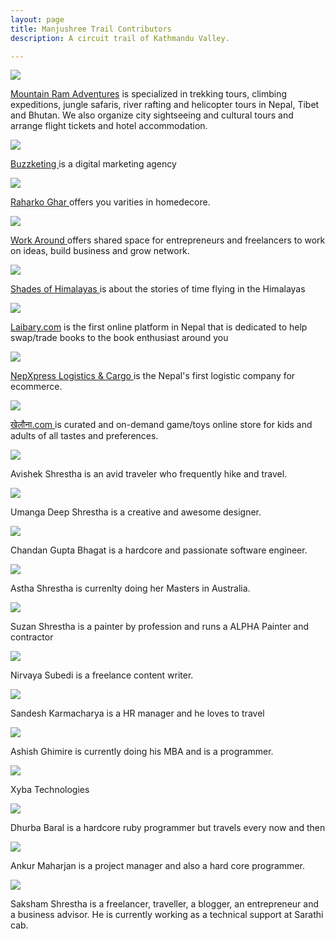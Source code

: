 ```yaml
---
layout: page
title: Manjushree Trail Contributors
description: A circuit trail of Kathmandu Valley.

---
```

<div class="album py-5 bg-light">
	<div class="container">
		<div class="row">
            <div class="col-md-4">
            	<div class="card mb-4 box-shadow">
	                <img class="card-img-top" src="/assets/images/mra.jpg">
	                <div class="card-body">
	                  <p class="card-text"><a href="https://www.facebook.com/MountainRamAdventures/"> Mountain Ram Adventures</a> is specialized in trekking tours, climbing expeditions, jungle safaris, river rafting and helicopter tours in Nepal, Tibet and Bhutan. We also organize city sightseeing and cultural tours and arrange flight tickets and hotel accommodation.</p>
	                </div>
              	</div>
            </div>
            <div class="col-md-4">
            	<div class="card mb-4 box-shadow">
	                <img class="card-img-top" src="/assets/images/buzzketing.png">
	                <div class="card-body">
	                  <p class="card-text"><a href="https://www.facebook.com/Buzzketingnetworks/"> Buzzketing </a> is a digital marketing agency</p>
	                </div>
              	</div>
            </div>
            <div class="col-md-4">
            	<div class="card mb-4 box-shadow">
	                <img class="card-img-top" src="/assets/images/raharko.png">
	                <div class="card-body">
	                  <p class="card-text"><a href="https://www.facebook.com/raharkoghar/"> Raharko Ghar </a> offers you varities in homedecore. </p>
	                </div>
              	</div>
            </div>
            <div class="col-md-4">
            	<div class="card mb-4 box-shadow">
	                <img class="card-img-top" src="/assets/images/workaround.jpg">
	                <div class="card-body">
	                  <p class="card-text"><a href="https://www.facebook.com/workaroundnepal/"> Work Around </a>offers shared space for entrepreneurs and freelancers to work on ideas, build business and grow network.</p>
	                </div>
              	</div>
            </div>
            <div class="col-md-4">
            	<div class="card mb-4 box-shadow">
	                <img class="card-img-top" src="/assets/images/soh.jpg">
	                <div class="card-body">
	                  <p class="card-text"><a href="https://www.facebook.com/shadesofhimalayas/"> Shades of Himalayas </a> is about the stories of time flying in the Himalayas</p>
	                </div>
              	</div>
            </div>
            <div class="col-md-4">
            	<div class="card mb-4 box-shadow">
	                <img class="card-img-top" src="/assets/images/laibary.jpg">
	                <div class="card-body">
	                  <p class="card-text"><a href="https://www.facebook.com/laibarynp/"> Laibary.com</a> is the first online platform in Nepal that is dedicated to help swap/trade books to the book enthusiast around you
</p>
	                </div>
              	</div>
            </div>
            <div class="col-md-4">
            	<div class="card mb-4 box-shadow">
	                <img class="card-img-top" src="/assets/images/nepxpress.jpg">
	                <div class="card-body">
	                  <p class="card-text"><a href="https://www.facebook.com/NepXpress/"> NepXpress Logistics & Cargo </a> is the Nepal's first logistic company for ecommerce.</p>
	                </div>
              	</div>
            </div>
            <div class="col-md-4">
            	<div class="card mb-4 box-shadow">
	                <img class="card-img-top" src="/assets/images/khelauna.png">
	                <div class="card-body">
	                  <p class="card-text"><a href="https://www.facebook.com/khelaunadotcom/"> खेलौना.com </a> is curated and on-demand game/toys online store for kids and adults of all tastes and preferences.</p>
	                </div>
              	</div>
            </div>
            <div class="col-md-4">
            	<div class="card mb-4 box-shadow">
	                <img class="card-img-top" src="/assets/images/avishek.jpg">
	                <div class="card-body">
	                  <p class="card-text">Avishek Shrestha is an avid traveler who frequently hike and travel.</p>
	                </div>
              	</div>
            </div>
            <div class="col-md-4">
            	<div class="card mb-4 box-shadow">
	                <img class="card-img-top" src="/assets/images/umanga.jpg">
	                <div class="card-body">
	                  <p class="card-text">Umanga Deep Shrestha is a creative and awesome designer.</p>
	                </div>
              	</div>
            </div>
            <div class="col-md-4">
            	<div class="card mb-4 box-shadow">
	                <img class="card-img-top" src="/assets/images/chandan.jpg">
	                <div class="card-body">
	                  <p class="card-text">Chandan Gupta Bhagat is a hardcore and passionate software engineer.</p>
	                </div>
              	</div>
            </div>
            <div class="col-md-4">
            	<div class="card mb-4 box-shadow">
	                <img class="card-img-top" src="/assets/images/astha.jpg">
	                <div class="card-body">
	                  <p class="card-text">Astha Shrestha is currenlty doing her Masters in Australia.</p>
	                </div>
              	</div>
            </div>
            <div class="col-md-4">
            	<div class="card mb-4 box-shadow">
	                <img class="card-img-top" src="/assets/images/sujan.jpg">
	                <div class="card-body">
	                  <p class="card-text">Suzan Shrestha is a painter by profession and runs a ALPHA Painter and contractor</p>
	                </div>
              	</div>
            </div>
            <div class="col-md-4">
            	<div class="card mb-4 box-shadow">
	                <img class="card-img-top" src="/assets/images/nirvaya.jpg">
	                <div class="card-body">
	                  <p class="card-text">Nirvaya Subedi is a freelance content writer.</p>
	                </div>
              	</div>
            </div>
            <div class="col-md-4">
            	<div class="card mb-4 box-shadow">
	                <img class="card-img-top" src="/assets/images/sandesh.jpg">
	                <div class="card-body">
	                  <p class="card-text">Sandesh Karmacharya is a HR manager and he loves to travel</p>
	                </div>
              	</div>
            </div>
            <div class="col-md-4">
            	<div class="card mb-4 box-shadow">
	                <img class="card-img-top" src="/assets/images/ashish.jpg">
	                <div class="card-body">
	                  <p class="card-text">Ashish Ghimire is currently doing his MBA and is a programmer.</p>
	                </div>
              	</div>
            </div>
            <div class="col-md-4">
            	<div class="card mb-4 box-shadow">
	                <img class="card-img-top" src="/assets/images/xyba.jpg">
	                <div class="card-body">
	                  <p class="card-text">Xyba Technologies</p>
	                </div>
              	</div>
            </div>
            <div class="col-md-4">
            	<div class="card mb-4 box-shadow">
	                <img class="card-img-top" src="/assets/images/dhurba.jpg">
	                <div class="card-body">
	                  <p class="card-text">Dhurba Baral is a hardcore ruby programmer but travels every now and then</p>
	                </div>
              	</div>
            </div>
            <div class="col-md-4">
            	<div class="card mb-4 box-shadow">
	                <img class="card-img-top" src="/assets/images/ankur.jpg">
	                <div class="card-body">
	                  <p class="card-text">Ankur Maharjan is a project manager and also a hard core programmer.</p>
	                </div>
              	</div>
            </div>
            <div class="col-md-4">
            	<div class="card mb-4 box-shadow">
	                <img class="card-img-top" src="/assets/images/saksham.jpg">
	                <div class="card-body">
	                  <p class="card-text">Saksham Shrestha is a freelancer, traveller, a blogger, an entrepreneur and a business advisor. He is currently working as a technical support at Sarathi cab.</p>
	                </div>
              	</div>
            </div>
        </div>
    </div>
</div>